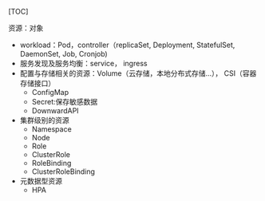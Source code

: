 [TOC]

资源：对象

* workload：Pod，controller（replicaSet, Deployment, StatefulSet, DaemonSet, Job, Cronjob)
* 服务发现及服务均衡：service， ingress
* 配置与存储相关的资源：Volume（云存储，本地分布式存储...）， CSI（容器存储接口）
  * ConfigMap
  * Secret:保存敏感数据
  * DownwardAPI
* 集群级别的资源
  * Namespace
  * Node
  * Role
  * ClusterRole
  * RoleBinding
  * ClusterRoleBinding
* 元数据型资源
  * HPA
